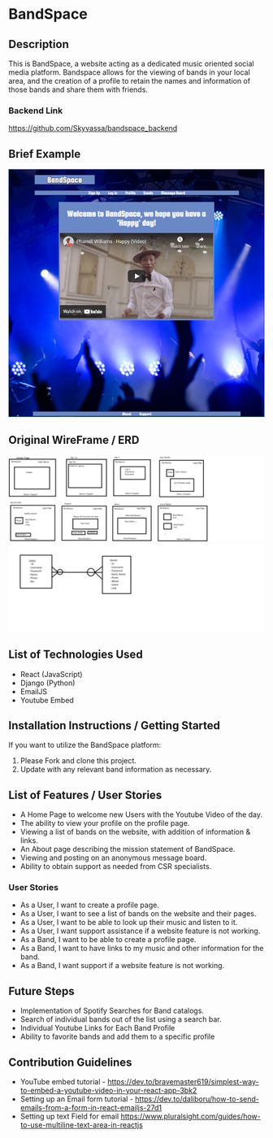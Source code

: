 # BandSpace
## Description
This is BandSpace, a website acting as a dedicated music oriented social media platform. Bandspace allows for the viewing of bands in your local area, and the creation of a profile to retain the names and information of those bands and share them with friends.
### Backend Link
https://github.com/Skyvassa/bandspace_backend
## Brief Example
![Screenshot of Home Page](src\images\screenshot.PNG)
## Original WireFrame / ERD
![WireFrame](src\images\WireFrame.png)
![ERD Image](src\images\ERD.png)
## List of Technologies Used
* React (JavaScript)
* Django (Python)
* EmailJS
* Youtube Embed
## Installation Instructions / Getting Started
If you want to utilize the BandSpace platform:
1. Please Fork and clone this project.
2. Update with any relevant band information as necessary.
## List of Features / User Stories
* A Home Page to welcome new Users with the Youtube Video of the day.
* The ability to view your profile on the profile page.
* Viewing a list of bands on the website, with addition of information & links.
* An About page describing the mission statement of BandSpace.
* Viewing and posting on an anonymous message board.
* Ability to obtain support as needed from CSR specialists.
### User Stories
* As a User, I want to create a profile page.
* As a User, I want to see a list of bands on the website and their pages.
* As a User, I want to be able to look up their music and listen to it.
* As a User, I want support assistance if a website feature is not working.
* As a Band, I want to be able to create a profile page.
* As a Band, I want to have links to my music and other information for the band.
* As a Band, I want support if a website feature is not working. 
## Future Steps
* Implementation of Spotify Searches for Band catalogs.
* Search of individual bands out of the list using a search bar.
* Individual Youtube Links for Each Band Profile
* Ability to favorite bands and add them to a specific profile
## Contribution Guidelines
* YouTube embed tutorial - https://dev.to/bravemaster619/simplest-way-to-embed-a-youtube-video-in-your-react-app-3bk2
* Setting up an Email form tutorial - https://dev.to/daliboru/how-to-send-emails-from-a-form-in-react-emailjs-27d1
* Setting up text Field for email https://www.pluralsight.com/guides/how-to-use-multiline-text-area-in-reactjs 